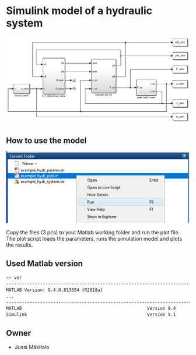 # Simulink model of a hydraulic system

![model_highest_level](/images/model2.png)

## How to use the model
![](images/usage1.png)

Copy the files (3 pcs) to yout Matlab working folder and run the plot file. The plot script loads the parameters, runs the simulation model and plots the results.

## Used Matlab version
```bash
>> ver
-----------------------------------------------------------------------------------------------------
MATLAB Version: 9.4.0.813654 (R2018a)
...
-----------------------------------------------------------------------------------------------------
MATLAB                                                Version 9.4         (R2018a)
Simulink                                              Version 9.1         (R2018a)
```

## Owner
- Jussi Mäkitalo
